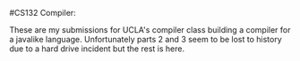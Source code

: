 #CS132 Compiler:

These are my submissions for UCLA's compiler class building a compiler for a javalike language. Unfortunately parts 2 and 3 seem to be lost to history due to a hard drive incident but the rest is here.
